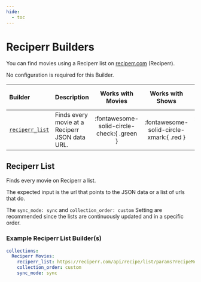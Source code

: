 ```yaml
---
hide:
  - toc
---
```

# Reciperr Builders

You can find movies using a Reciperr list on [reciperr.com](https://reciperr.com/) (Reciperr). 

No configuration is required for this Builder.

| Builder                           | Description                                    |             Works with Movies              |             Works with Shows             |    Works with Playlists and Custom Sort    |
|:----------------------------------|:-----------------------------------------------|:------------------------------------------:|:----------------------------------------:|:------------------------------------------:|
| [`reciperr_list`](#reciperr-list) | Finds every movie at a Reciperr JSON data URL. | :fontawesome-solid-circle-check:{ .green } | :fontawesome-solid-circle-xmark:{ .red } | :fontawesome-solid-circle-check:{ .green } |

## Reciperr List

Finds every movie on Reciperr a list.

The expected input is the url that points to the JSON data or a list of urls that do.

The `sync_mode: sync` and `collection_order: custom` Setting are recommended since the lists are continuously updated and in a specific order. 

### Example Reciperr List Builder(s)

```yaml
collections:
  Reciperr Movies:
    reciperr_list: https://reciperr.com/api/recipe/list/params?recipeMetadataId=62354f0e89a919001d650fa3
    collection_order: custom
    sync_mode: sync
```
